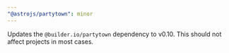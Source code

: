 ```yaml
---
"@astrojs/partytown": minor
---
```


Updates the `@builder.io/partytown` dependency to v0.10. This should not affect projects in most cases. 
